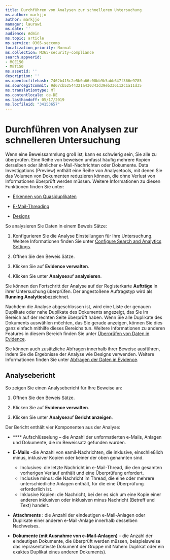 ```yaml
---
title: Durchführen von Analysen zur schnelleren Untersuchung
ms.author: markjjo
author: markjjo
manager: laurawi
ms.date: ''
audience: Admin
ms.topic: article
ms.service: O365-seccomp
localization_priority: Normal
ms.collection: M365-security-compliance
search.appverid:
- MOE150
- MET150
ms.assetid: ''
description: ''
ms.openlocfilehash: 7462b415c2e5b0a66c08bb9b5abb647f366e9785
ms.sourcegitcommit: 9d67cb52544321a430343d39eb336112c1a11d35
ms.translationtype: MT
ms.contentlocale: de-DE
ms.lasthandoff: 05/17/2019
ms.locfileid: "34153657"
---
```

# <a name="run-analytics-to-investigate-faster"></a>Durchführen von Analysen zur schnelleren Untersuchung

Wenn eine Beweissammlung groß ist, kann es schwierig sein, Sie alle zu überprüfen. Eine Reihe von beweisen umfasst häufig mehrere Kopien derselben oder ähnlicher e-Mail-Nachrichten oder Dokumente. Data Investigations (Preview) enthält eine Reihe von Analysetools, mit denen Sie das Volumen von Dokumenten reduzieren können, die ohne Verlust von Informationen überprüft werden müssen. Weitere Informationen zu diesen Funktionen finden Sie unter:

- [Erkennen von Quasiduplikaten](near-duplicates.md)

- [E-Mail-Threading](email-threading.md)

- [Designs](themes.md)

So analysieren Sie Daten in einem Beweis Sätze:

1. Konfigurieren Sie die Analyse Einstellungen für Ihre Untersuchung. Weitere Informationen finden Sie unter [Configure Search and Analytics Settings](configure-search-analytics-settings.md).

2. Öffnen Sie den Beweis Sätze.

3. Klicken Sie auf **Evidence verwalten**.

4. Klicken Sie unter **Analyse**auf **analysieren**.

Sie können den Fortschritt der Analyse auf der Registerkarte **Aufträge** in ihrer Untersuchung überprüfen. Der angestoßene Auftragstyp wird als **Running Analytics**bezeichnet.

 Nachdem die Analyse abgeschlossen ist, wird eine Liste der genauen Duplikate oder nahe Duplikate des Dokuments angezeigt, das Sie im Bereich auf der rechten Seite überprüft haben. Wenn Sie alle Duplikate des Dokuments auswählen möchten, das Sie gerade anzeigen, können Sie dies ganz einfach mithilfe dieses Bereichs tun. Weitere Informationen zu anderen Features in diesem Bereich finden Sie unter [Überprüfen von Daten in Evidence](review-data-in-evidence.md). 

Sie können auch zusätzliche Abfragen innerhalb ihrer Beweise ausführen, indem Sie die Ergebnisse der Analyse wie Designs verwenden. Weitere Informationen finden Sie unter [Abfragen der Daten in Evidence](evidence-query.md).

## <a name="analytics-report"></a>Analysebericht

So zeigen Sie einen Analysebericht für Ihre Beweise an:

1. Öffnen Sie den Beweis Sätze.

2. Klicken Sie auf **Evidence verwalten**.

3. Klicken Sie unter **Analyse**auf **Bericht anzeigen**.

Der Bericht enthält vier Komponenten aus der Analyse:

- **** Aufschlüsselung – die Anzahl der unformatierten e-Mails, Anlagen und Dokumente, die im Beweissatz gefunden wurden.

- **E-Mails** -die Anzahl von eamil-Nachrichten, die inklusive, einschließlich minus, inklusiver Kopien oder keiner der oben genannten sind.
   - Inclusives: die letzte Nachricht im e-Mail-Thread, die den gesamten vorherigen Verlauf enthält und eine Überprüfung erfordert.
   - Inclusive minus: die Nachricht im Thread, die eine oder mehrere unterschiedliche Anlagen enthält, für die eine Überprüfung erforderlich ist.
   - Inklusive Kopien: die Nachricht, bei der es sich um eine Kopie einer anderen inklusiven oder inklusiven minus Nachricht (Betreff und Text) handelt.

- **Attachments** : die Anzahl der eindeutigen e-Mail-Anlagen oder Duplikate einer anderen e-Mail-Anlage innerhalb desselben Nachweises.

- **Dokumente (mit Ausnahme von e-Mail-Anlagen)** – die Anzahl der eindeutigen Dokumente, die überprüft werden müssen, beispielsweise das repräsentativste Dokument der Gruppe mit Nahem Duplikat oder ein exaktes Duplikat eines anderen Dokuments).
